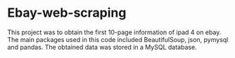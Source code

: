# Ebay-web-scraping
This project was to obtain the first 10-page information of ipad 4 on ebay. 
The main packages used in this code included BeautifulSoup, json, pymysql and pandas.
The obtained data was stored in a MySQL database.

